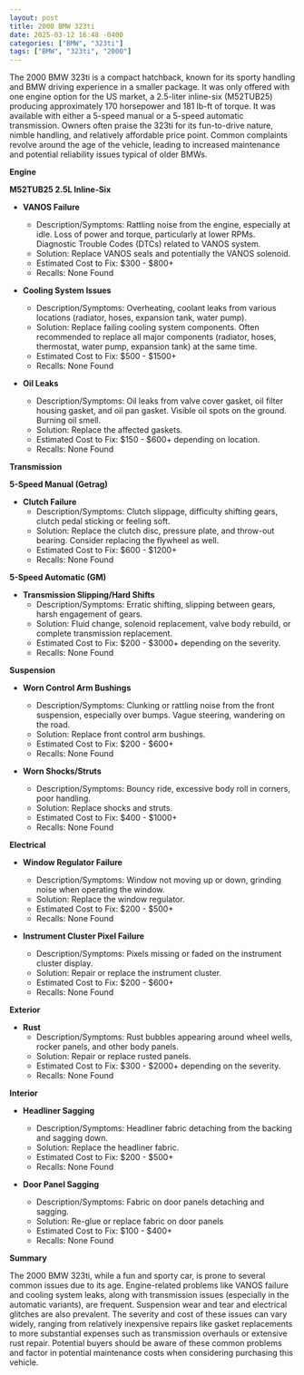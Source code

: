 ```yaml
---
layout: post
title: 2000 BMW 323ti
date: 2025-03-12 16:48 -0400
categories: ["BMW", "323ti"]
tags: ["BMW", "323ti", "2000"]
---
```

The 2000 BMW 323ti is a compact hatchback, known for its sporty handling and BMW driving experience in a smaller package. It was only offered with one engine option for the US market, a 2.5-liter inline-six (M52TUB25) producing approximately 170 horsepower and 181 lb-ft of torque. It was available with either a 5-speed manual or a 5-speed automatic transmission. Owners often praise the 323ti for its fun-to-drive nature, nimble handling, and relatively affordable price point. Common complaints revolve around the age of the vehicle, leading to increased maintenance and potential reliability issues typical of older BMWs.

**Engine**

**M52TUB25 2.5L Inline-Six**

* **VANOS Failure**
    * Description/Symptoms: Rattling noise from the engine, especially at idle. Loss of power and torque, particularly at lower RPMs. Diagnostic Trouble Codes (DTCs) related to VANOS system.
    * Solution: Replace VANOS seals and potentially the VANOS solenoid.
    * Estimated Cost to Fix: $300 - $800+
    * Recalls: None Found

* **Cooling System Issues**
    * Description/Symptoms: Overheating, coolant leaks from various locations (radiator, hoses, expansion tank, water pump).
    * Solution: Replace failing cooling system components. Often recommended to replace all major components (radiator, hoses, thermostat, water pump, expansion tank) at the same time.
    * Estimated Cost to Fix: $500 - $1500+
    * Recalls: None Found

* **Oil Leaks**
    * Description/Symptoms: Oil leaks from valve cover gasket, oil filter housing gasket, and oil pan gasket. Visible oil spots on the ground. Burning oil smell.
    * Solution: Replace the affected gaskets.
    * Estimated Cost to Fix: $150 - $600+ depending on location.
    * Recalls: None Found

**Transmission**

**5-Speed Manual (Getrag)**

* **Clutch Failure**
    * Description/Symptoms: Clutch slippage, difficulty shifting gears, clutch pedal sticking or feeling soft.
    * Solution: Replace the clutch disc, pressure plate, and throw-out bearing. Consider replacing the flywheel as well.
    * Estimated Cost to Fix: $600 - $1200+
    * Recalls: None Found

**5-Speed Automatic (GM)**

* **Transmission Slipping/Hard Shifts**
    * Description/Symptoms: Erratic shifting, slipping between gears, harsh engagement of gears.
    * Solution: Fluid change, solenoid replacement, valve body rebuild, or complete transmission replacement.
    * Estimated Cost to Fix: $200 - $3000+ depending on the severity.
    * Recalls: None Found

**Suspension**

* **Worn Control Arm Bushings**
    * Description/Symptoms: Clunking or rattling noise from the front suspension, especially over bumps. Vague steering, wandering on the road.
    * Solution: Replace front control arm bushings.
    * Estimated Cost to Fix: $200 - $600+
    * Recalls: None Found

* **Worn Shocks/Struts**
    * Description/Symptoms: Bouncy ride, excessive body roll in corners, poor handling.
    * Solution: Replace shocks and struts.
    * Estimated Cost to Fix: $400 - $1000+
    * Recalls: None Found

**Electrical**

* **Window Regulator Failure**
    * Description/Symptoms: Window not moving up or down, grinding noise when operating the window.
    * Solution: Replace the window regulator.
    * Estimated Cost to Fix: $200 - $500+
    * Recalls: None Found

* **Instrument Cluster Pixel Failure**
    * Description/Symptoms: Pixels missing or faded on the instrument cluster display.
    * Solution: Repair or replace the instrument cluster.
    * Estimated Cost to Fix: $200 - $600+
    * Recalls: None Found

**Exterior**

* **Rust**
    * Description/Symptoms: Rust bubbles appearing around wheel wells, rocker panels, and other body panels.
    * Solution: Repair or replace rusted panels.
    * Estimated Cost to Fix: $300 - $2000+ depending on the severity.
    * Recalls: None Found

**Interior**

* **Headliner Sagging**
    * Description/Symptoms: Headliner fabric detaching from the backing and sagging down.
    * Solution: Replace the headliner fabric.
    * Estimated Cost to Fix: $200 - $500+
    * Recalls: None Found

* **Door Panel Sagging**
    * Description/Symptoms: Fabric on door panels detaching and sagging.
    * Solution: Re-glue or replace fabric on door panels
    * Estimated Cost to Fix: $100 - $400+
    * Recalls: None Found

**Summary**

The 2000 BMW 323ti, while a fun and sporty car, is prone to several common issues due to its age. Engine-related problems like VANOS failure and cooling system leaks, along with transmission issues (especially in the automatic variants), are frequent. Suspension wear and tear and electrical glitches are also prevalent. The severity and cost of these issues can vary widely, ranging from relatively inexpensive repairs like gasket replacements to more substantial expenses such as transmission overhauls or extensive rust repair. Potential buyers should be aware of these common problems and factor in potential maintenance costs when considering purchasing this vehicle.

